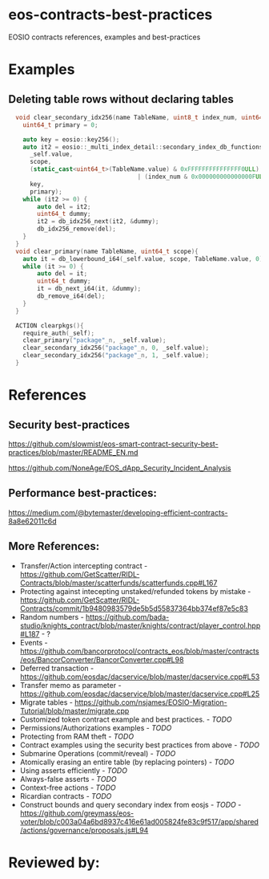 # eos-contracts-best-practices
EOSIO contracts references, examples and best-practices

# Examples
## Deleting table rows without declaring tables
```cpp
  void clear_secondary_idx256(name TableName, uint8_t index_num, uint64_t scope){
    uint64_t primary = 0;

    auto key = eosio::key256();
    auto it2 = eosio::_multi_index_detail::secondary_index_db_functions<key256>::db_idx_lowerbound(
      _self.value, 
      scope, 
      (static_cast<uint64_t>(TableName.value) & 0xFFFFFFFFFFFFFFF0ULL)
                                    | (index_num & 0x000000000000000FULL), 
      key, 
      primary);
    while (it2 >= 0) {
        auto del = it2;
        uint64_t dummy;
        it2 = db_idx256_next(it2, &dummy);
        db_idx256_remove(del);
    }
  }
  void clear_primary(name TableName, uint64_t scope){
    auto it = db_lowerbound_i64(_self.value, scope, TableName.value, 0);
    while (it >= 0) {
        auto del = it;
        uint64_t dummy;
        it = db_next_i64(it, &dummy);
        db_remove_i64(del);
    }
  }

  ACTION clearpkgs(){
    require_auth(_self);
    clear_primary("package"_n, _self.value);
    clear_secondary_idx256("package"_n, 0, _self.value);
    clear_secondary_idx256("package"_n, 1, _self.value);
  }
```

# References
## Security best-practices
https://github.com/slowmist/eos-smart-contract-security-best-practices/blob/master/README_EN.md

https://github.com/NoneAge/EOS_dApp_Security_Incident_Analysis

## Performance best-practices:
https://medium.com/@bytemaster/developing-efficient-contracts-8a8e62011c6d

## More References:

* Transfer/Action intercepting contract - https://github.com/GetScatter/RIDL-Contracts/blob/master/scatterfunds/scatterfunds.cpp#L167 
* Protecting against intecepting unstaked/refunded tokens by mistake - https://github.com/GetScatter/RIDL-Contracts/commit/1b9480983579de5b5d55837364bb374ef87e5c83
* Random numbers - https://github.com/bada-studio/knights_contract/blob/master/knights/contract/player_control.hpp#L187 - ?
* Events - https://github.com/bancorprotocol/contracts_eos/blob/master/contracts/eos/BancorConverter/BancorConverter.cpp#L98
* Deferred transaction - https://github.com/eosdac/dacservice/blob/master/dacservice.cpp#L53
* Transfer memo as parameter - https://github.com/eosdac/dacservice/blob/master/dacservice.cpp#L25
* Migrate tables - https://github.com/nsjames/EOSIO-Migration-Tutorial/blob/master/migrate.cpp
* Customized token contract example and best practices. - *TODO*
* Permissions/Authorizations examples - *TODO*
* Protecting from RAM theft - *TODO*
* Contract examples using the security best practices from above - *TODO*
* Submarine Operations (commit/reveal) - *TODO*
* Atomically erasing an entire table (by replacing pointers) - *TODO*
* Using asserts efficiently - *TODO*
* Always-false asserts - *TODO*
* Context-free actions - *TODO*
* Ricardian contracts - *TODO*
* Construct bounds and query secondary index from eosjs - *TODO*  - https://github.com/greymass/eos-voter/blob/c003a04a6bd8937c416e61ad005824fe83c9f517/app/shared/actions/governance/proposals.js#L94

# Reviewed by:
